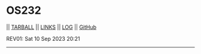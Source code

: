 # OS232
|| [TARBALL](https://github.com/RafliMahesa/) || [LINKS](https://raflimahesa.github.io/os232/LINKS/) || [LOG](https://github.com/RafliMahesa/os232/blob/master/TXT/mylog.txt) || [GitHub](https://github.com/RafliMahesa/os232)

REV01: Sat 10 Sep 2023 20:21
<br>
<hr>
